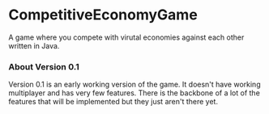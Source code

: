# CompetitiveEconomyGame
A game where you compete with virutal economies against each other written in Java.

### About Version 0.1
Version 0.1 is an early working version of the game. It doesn't have working multiplayer and has very few features. There is the backbone of a lot of the features that will be implemented but they just aren't there yet.
